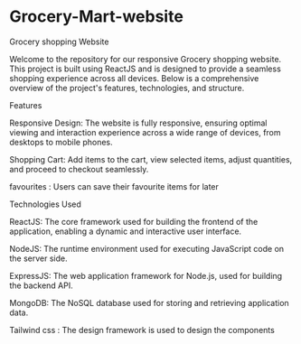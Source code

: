 # Grocery-Mart-website


<p> Grocery shopping Website</p>
<p>Welcome to the repository for our responsive Grocery shopping website. This project is built using ReactJS and is designed to provide a seamless shopping experience across all devices. Below is a comprehensive overview of the project's features, technologies, and structure.</p>

<p>Features</p>
<p>Responsive Design: The website is fully responsive, ensuring optimal viewing and interaction experience across a wide range of devices, from desktops to mobile phones.</p>
<p>Shopping Cart: Add items to the cart, view selected items, adjust quantities, and proceed to checkout seamlessly.</p>
<p>favourites : Users can save their favourite items for later</p>
<p>Technologies Used</p>
<p>ReactJS: The core framework used for building the frontend of the application, enabling a dynamic and interactive user interface.</p>
<p>NodeJS: The runtime environment used for executing JavaScript code on the server side.</p>
<p>ExpressJS: The web application framework for Node.js, used for building the backend API.</p>
<p>MongoDB: The NoSQL database used for storing and retrieving application data.</p>
<p>Tailwind css : The design framework is used to design the components</p>


